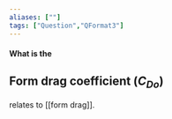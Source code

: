 ```yaml
---
aliases: [""]
tags: ["Question","QFormat3"]
---
```


#### What is the
## Form drag coefficient ($C_{Do}$)

relates to [[form drag]].
